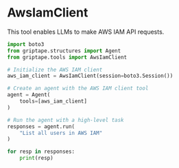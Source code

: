 # AwsIamClient

This tool enables LLMs to make AWS IAM API requests.

```python
import boto3
from griptape.structures import Agent
from griptape.tools import AwsIamClient

# Initialize the AWS IAM client
aws_iam_client = AwsIamClient(session=boto3.Session())

# Create an agent with the AWS IAM client tool
agent = Agent(
    tools=[aws_iam_client]
)

# Run the agent with a high-level task
responses = agent.run(
    "List all users in AWS IAM"
)

for resp in responses:
    print(resp)
```
